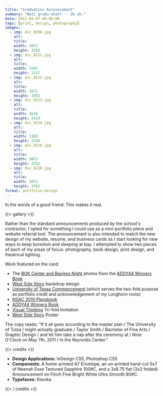 ```yaml
---
title: "Graduation Announcement"
summary: "Wait gradu-what? -- Uh oh."
date: 2011-04-07 00:00:00
tags: [print, design, photography]
images:
  - img: dsc_0208.jpg
    alt:
    title:
    width: 3872
    height: 2592
  - img: dsc_0211.jpg
    alt:
    title:
    width: 3205
    height: 2137
  - img: dsc_0212.jpg
    alt:
    title:
    width: 3872
    height: 2592
  - img: dsc_0213.jpg
    alt:
    title:
    width: 3628
    height: 2419
  - img: dsc_0214.jpg
    alt:
    title:
    width: 3369
    height: 2246
  - img: dsc_0218.jpg
    alt:
    title:
    width: 3872
    height: 2592
  - img: dsc_0220.jpg
    alt:
    title:
    width: 3872
    height: 2592
format: portfolio-design
---
```


<p>In the words of a good friend: This makes it real.</p>

{{< gallery >}}

<p>Rather than the standard announcements produced by the school's contractor, I opted for something I could use as a mini-portfolio piece and website referral tool. The announcement is also intended to match the new design of my website, resume, and business cards as I start looking for new ways to keep boredom and sleeping at bay. I attempted to show two pieces of each of my areas of focus: photography, book design, print design, and theatrical lighting.</p><p>Work featured on the card:</p><ul><li>The <a href="/gallery/photography">BOK Center and Bayless Night</a> photos from the <a href="/project/addy44">ADDY44 Winners Book</a></li><li><a href="/project/west-side-story">West Side Story</a> backdrop design</li><li><a href="/project/2010-texas-commencement">University of Texas Commencement</a> (which serves the two-fold purpose as portfolio credit and acknowledgement of my Longhorn roots)</li><li><a href="/project/nsac-2010">NSAC 2010 Plansbook</a></li><li><a href="/project/addy44">ADDY44 Winners Book</a></li><li><a href="/project/visual-thinking-faculty-show-2010">Visual Thinking</a> Tri-fold Invitation</li><li><a href="/project/west-side-story">West Side Story</a> Poster</li></ul><p>The copy reads: "If it all goes according to the master plan / The University of Tulsa / might actually graduate / Taylor Smith / Bachelor of Fine Arts / Graphic Design / and let him take a nap after the ceremony at / Nine O'Clock on May 7th, 2011 / in the Reynolds Center."</p>

{{< credits >}}
<ul><li><strong>Design Applications:</strong> InDesign CS5, Photoshop CS5</li><li><strong>Components</strong>: A home-printed A7 Envelope, an un-printed hand-cut 5x7 of Neenah Esse Textured Sapphire 100#C, and a 3x8.75 flat (3x3 folded) Announcement on Finch Fine Bright White Ultra Smooth 80#C.</li><li><strong>Typefaces:</strong> Klavika</li></ul>
{{< / credits >}}
